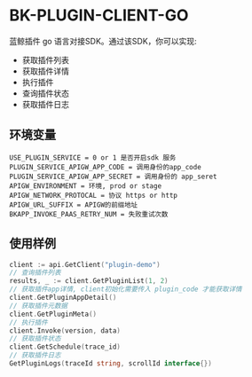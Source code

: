 # BK-PLUGIN-CLIENT-GO

蓝鲸插件 go 语言对接SDK。通过该SDK，你可以实现:
- 获取插件列表
- 获取插件详情
- 执行插件
- 查询插件状态
- 获取插件日志

## 环境变量
```text
USE_PLUGIN_SERVICE = 0 or 1 是否开启sdk 服务
PLUGIN_SERVICE_APIGW_APP_CODE = 调用身份的app_code
PLUGIN_SERVICE_APIGW_APP_SECRET = 调用身份的 app_seret
APIGW_ENVIRONMENT = 环境, prod or stage
APIGW_NETWORK_PROTOCAL = 协议 https or http
APIGW_URL_SUFFIX = APIGW的前缀地址
BKAPP_INVOKE_PAAS_RETRY_NUM = 失败重试次数
```

## 使用样例
```go
client := api.GetClient("plugin-demo")
// 查询插件列表
results, _ := client.GetPluginList(1, 2)
// 获取插件app详情, client初始化需要传入 plugin_code 才能获取详情
client.GetPluginAppDetail()
// 获取插件元数据
client.GetPluginMeta()
// 执行插件
client.Invoke(version, data)
// 获取插件状态
client.GetSchedule(trace_id)
// 获取插件日志
GetPluginLogs(traceId string, scrollId interface{})
```
